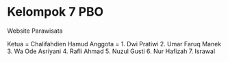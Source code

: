 # Kelompok 7 PBO

Website Parawisata 

Ketua = Chalifahdien Hamud
Anggota = 1. Dwi Pratiwi 
          2. Umar Faruq Manek 
          3. Wa Ode Asriyani
          4. Rafli Ahmad
          5. Nuzul Gusti
          6. Nur Hafizah
          7. Israwal
        


